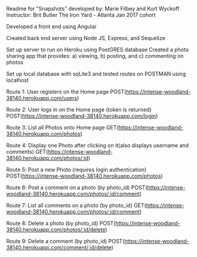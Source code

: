 Readme for "Snapshots" developed by: Marie Filbey and Kurt Wyckoff
Instructor:  Brit Butler
The Iron Yard - Atlanta Jan 2017 cohort

Developed a front end using Angular

Created back end server using Node JS, Express, and Sequelize

Set up server to run on Heroku using PostGRES database
Created a photo sharing app that provides:
a) viewing,  b) posting, and c) commenting on photos

Set up local database with sqLite3 and tested routes on POSTMAN using localhost


Route 1: User registers on the Home page
POST(https://intense-woodland-38140.herokuapp.com/users)

Route 2: User logs in on the Home page (token is returned)
POST(https://intense-woodland-38140.herokuapp.com/login)

Route 3: List all Photos onto Home page
GET(https://intense-woodland-38140.herokuapp.com/photos)

Route 4: Display one Photo after clicking on it(also displays username and comments)
GET(https://intense-woodland-38140.herokuapp.com/photos/:id)

Route 5: Post a new Photo (requires login authentication)
POST(https://intense-woodland-38140.herokuapp.com/photos)

Route 6: Post a comment on a photo (by photo_id)
POST(https://intense-woodland-38140.herokuapp.com/photos/:id/comment)

Route 7: List all comments on a photo (by photo_id)
GET(https://intense-woodland-38140.herokuapp.com/photos/:id/comment)

Route 8: Delete a photo (by photo_id)
POST(https://intense-woodland-38140.herokuapp.com/photos/:id/delete)

Route 9: Delete a comment (by photo_id)
POST(https://intense-woodland-38140.herokuapp.com/comment/:id/delete)
